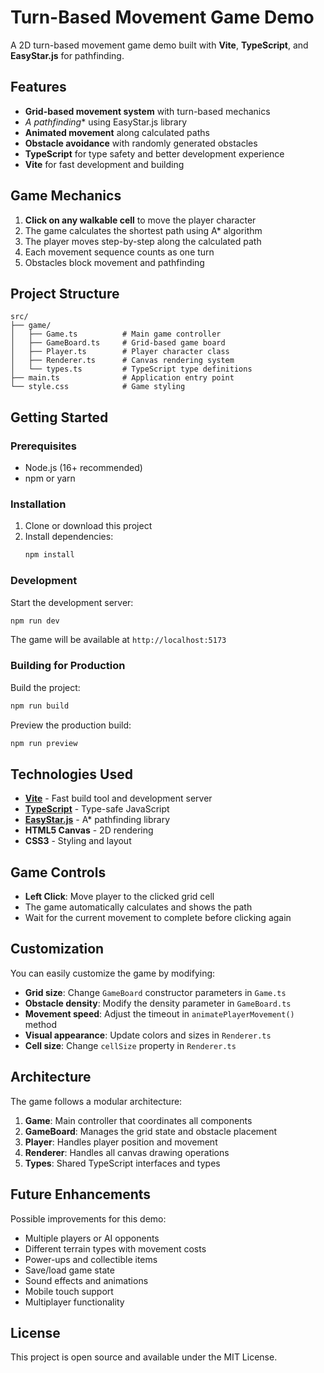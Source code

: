 # Turn-Based Movement Game Demo

A 2D turn-based movement game demo built with **Vite**, **TypeScript**, and **EasyStar.js** for pathfinding.

## Features

- **Grid-based movement system** with turn-based mechanics
- **A* pathfinding** using EasyStar.js library
- **Animated movement** along calculated paths
- **Obstacle avoidance** with randomly generated obstacles
- **TypeScript** for type safety and better development experience
- **Vite** for fast development and building

## Game Mechanics

1. **Click on any walkable cell** to move the player character
2. The game calculates the shortest path using A* algorithm
3. The player moves step-by-step along the calculated path
4. Each movement sequence counts as one turn
5. Obstacles block movement and pathfinding

## Project Structure

```
src/
├── game/
│   ├── Game.ts          # Main game controller
│   ├── GameBoard.ts     # Grid-based game board
│   ├── Player.ts        # Player character class
│   ├── Renderer.ts      # Canvas rendering system
│   └── types.ts         # TypeScript type definitions
├── main.ts              # Application entry point
└── style.css            # Game styling
```

## Getting Started

### Prerequisites

- Node.js (16+ recommended)
- npm or yarn

### Installation

1. Clone or download this project
2. Install dependencies:
   ```bash
   npm install
   ```

### Development

Start the development server:
```bash
npm run dev
```

The game will be available at `http://localhost:5173`

### Building for Production

Build the project:
```bash
npm run build
```

Preview the production build:
```bash
npm run preview
```

## Technologies Used

- **[Vite](https://vite.dev/)** - Fast build tool and development server
- **[TypeScript](https://www.typescriptlang.org/)** - Type-safe JavaScript
- **[EasyStar.js](https://github.com/prettymuchbryce/easystarjs)** - A* pathfinding library
- **HTML5 Canvas** - 2D rendering
- **CSS3** - Styling and layout

## Game Controls

- **Left Click**: Move player to the clicked grid cell
- The game automatically calculates and shows the path
- Wait for the current movement to complete before clicking again

## Customization

You can easily customize the game by modifying:

- **Grid size**: Change `GameBoard` constructor parameters in `Game.ts`
- **Obstacle density**: Modify the density parameter in `GameBoard.ts`
- **Movement speed**: Adjust the timeout in `animatePlayerMovement()` method
- **Visual appearance**: Update colors and sizes in `Renderer.ts`
- **Cell size**: Change `cellSize` property in `Renderer.ts`

## Architecture

The game follows a modular architecture:

1. **Game**: Main controller that coordinates all components
2. **GameBoard**: Manages the grid state and obstacle placement
3. **Player**: Handles player position and movement
4. **Renderer**: Handles all canvas drawing operations
5. **Types**: Shared TypeScript interfaces and types

## Future Enhancements

Possible improvements for this demo:

- Multiple players or AI opponents
- Different terrain types with movement costs
- Power-ups and collectible items
- Save/load game state
- Sound effects and animations
- Mobile touch support
- Multiplayer functionality

## License

This project is open source and available under the MIT License.
